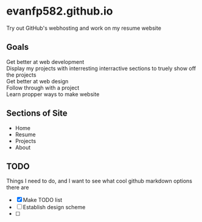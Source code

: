 # evanfp582.github.io
Try out GitHub's webhosting and work on my resume website

## Goals 
Get better at web development  
Display my projects with interresting interractive sections to truely show off the projects  
Get better at web design  
Follow through with a project  
Learn propper ways to make website  

## Sections of Site
- Home  
- Resume
- Projects
- About

## TODO
Things I need to do, and I want to see what cool github markdown options there are
- [x] Make TODO list
- [ ] Establish design scheme
- [ ] 
